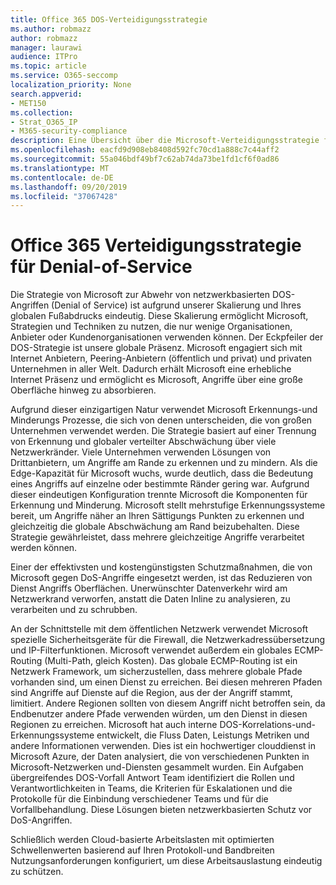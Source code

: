 ```yaml
---
title: Office 365 DOS-Verteidigungsstrategie
ms.author: robmazz
author: robmazz
manager: laurawi
audience: ITPro
ms.topic: article
ms.service: O365-seccomp
localization_priority: None
search.appverid:
- MET150
ms.collection:
- Strat_O365_IP
- M365-security-compliance
description: Eine Übersicht über die Microsoft-Verteidigungsstrategie für DOS-Angriffe (Denial of Service).
ms.openlocfilehash: eacfd9d908eb8408d592fc70cd1a888c7c44aff2
ms.sourcegitcommit: 55a046bdf49bf7c62ab74da73be1fd1cf6f0ad86
ms.translationtype: MT
ms.contentlocale: de-DE
ms.lasthandoff: 09/20/2019
ms.locfileid: "37067428"
---
```

# <a name="office-365-denial-of-service-defense-strategy"></a>Office 365 Verteidigungsstrategie für Denial-of-Service

Die Strategie von Microsoft zur Abwehr von netzwerkbasierten DOS-Angriffen (Denial of Service) ist aufgrund unserer Skalierung und Ihres globalen Fußabdrucks eindeutig. Diese Skalierung ermöglicht Microsoft, Strategien und Techniken zu nutzen, die nur wenige Organisationen, Anbieter oder Kundenorganisationen verwenden können. Der Eckpfeiler der DOS-Strategie ist unsere globale Präsenz. Microsoft engagiert sich mit Internet Anbietern, Peering-Anbietern (öffentlich und privat) und privaten Unternehmen in aller Welt. Dadurch erhält Microsoft eine erhebliche Internet Präsenz und ermöglicht es Microsoft, Angriffe über eine große Oberfläche hinweg zu absorbieren.

Aufgrund dieser einzigartigen Natur verwendet Microsoft Erkennungs-und Minderungs Prozesse, die sich von denen unterscheiden, die von großen Unternehmen verwendet werden. Die Strategie basiert auf einer Trennung von Erkennung und globaler verteilter Abschwächung über viele Netzwerkränder. Viele Unternehmen verwenden Lösungen von Drittanbietern, um Angriffe am Rande zu erkennen und zu mindern. Als die Edge-Kapazität für Microsoft wuchs, wurde deutlich, dass die Bedeutung eines Angriffs auf einzelne oder bestimmte Ränder gering war. Aufgrund dieser eindeutigen Konfiguration trennte Microsoft die Komponenten für Erkennung und Minderung. Microsoft stellt mehrstufige Erkennungssysteme bereit, um Angriffe näher an Ihren Sättigungs Punkten zu erkennen und gleichzeitig die globale Abschwächung am Rand beizubehalten. Diese Strategie gewährleistet, dass mehrere gleichzeitige Angriffe verarbeitet werden können.

Einer der effektivsten und kostengünstigsten Schutzmaßnahmen, die von Microsoft gegen DoS-Angriffe eingesetzt werden, ist das Reduzieren von Dienst Angriffs Oberflächen. Unerwünschter Datenverkehr wird am Netzwerkrand verworfen, anstatt die Daten Inline zu analysieren, zu verarbeiten und zu schrubben.

An der Schnittstelle mit dem öffentlichen Netzwerk verwendet Microsoft spezielle Sicherheitsgeräte für die Firewall, die Netzwerkadressübersetzung und IP-Filterfunktionen. Microsoft verwendet außerdem ein globales ECMP-Routing (Multi-Path, gleich Kosten). Das globale ECMP-Routing ist ein Netzwerk Framework, um sicherzustellen, dass mehrere globale Pfade vorhanden sind, um einen Dienst zu erreichen. Bei diesen mehreren Pfaden sind Angriffe auf Dienste auf die Region, aus der der Angriff stammt, limitiert. Andere Regionen sollten von diesem Angriff nicht betroffen sein, da Endbenutzer andere Pfade verwenden würden, um den Dienst in diesen Regionen zu erreichen. Microsoft hat auch interne DOS-Korrelations-und-Erkennungssysteme entwickelt, die Fluss Daten, Leistungs Metriken und andere Informationen verwenden. Dies ist ein hochwertiger clouddienst in Microsoft Azure, der Daten analysiert, die von verschiedenen Punkten in Microsoft-Netzwerken und-Diensten gesammelt wurden. Ein Aufgaben übergreifendes DOS-Vorfall Antwort Team identifiziert die Rollen und Verantwortlichkeiten in Teams, die Kriterien für Eskalationen und die Protokolle für die Einbindung verschiedener Teams und für die Vorfallbehandlung. Diese Lösungen bieten netzwerkbasierten Schutz vor DoS-Angriffen.

Schließlich werden Cloud-basierte Arbeitslasten mit optimierten Schwellenwerten basierend auf Ihren Protokoll-und Bandbreiten Nutzungsanforderungen konfiguriert, um diese Arbeitsauslastung eindeutig zu schützen.

